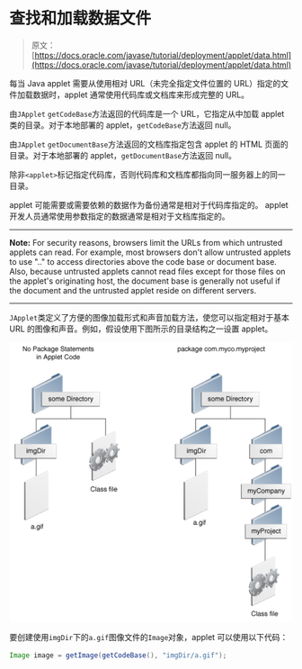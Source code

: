 # 查找和加载数据文件

> 原文： [https://docs.oracle.com/javase/tutorial/deployment/applet/data.html](https://docs.oracle.com/javase/tutorial/deployment/applet/data.html)

每当 Java applet 需要从使用相对 URL（未完全指定文件位置的 URL）指定的文件加载数据时，applet 通常使用代码库或文档库来形成完整的 URL。

由`JApplet` `getCodeBase`方法返回的代码库是一个 URL，它指定从中加载 applet 类的目录。对于本地部署的 applet，`getCodeBase`方法返回 null。

由`JApplet` `getDocumentBase`方法返回的文档库指定包含 applet 的 HTML 页面的目录。对于本地部署的 applet，`getDocumentBase`方法返回 null。

除非`<applet>`标记指定代码库，否则代码库和文档库都指向同一服务器上的同一目录。

applet 可能需要或需要依赖的数据作为备份通常是相对于代码库指定的。 applet 开发人员通常使用参数指定的数据通常是相对于文档库指定的。

* * *

**Note:** For security reasons, browsers limit the URLs from which untrusted applets can read. For example, most browsers don't allow untrusted applets to use ".." to access directories above the code base or document base. Also, because untrusted applets cannot read files except for those files on the applet's originating host, the document base is generally not useful if the document and the untrusted applet reside on different servers.

* * *

`JApplet`类定义了方便的图像加载形式和声音加载方法，使您可以指定相对于基本 URL 的图像和声音。例如，假设使用下图所示的目录结构之一设置 applet。

![Two directory structures showing the image files and class files in separate locations, with different structures.](img/7a03d531735cacad696278016027fdc7.jpg)

要创建使用`imgDir`下的`a.gif`图像文件的`Image`对象，applet 可以使用以下代码：

```java
Image image = getImage(getCodeBase(), "imgDir/a.gif");

```